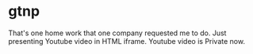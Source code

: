 # gtnp

That's one home work that one company requested me to do. 
Just presenting Youtube video in HTML iframe.
Youtube video is Private now.
